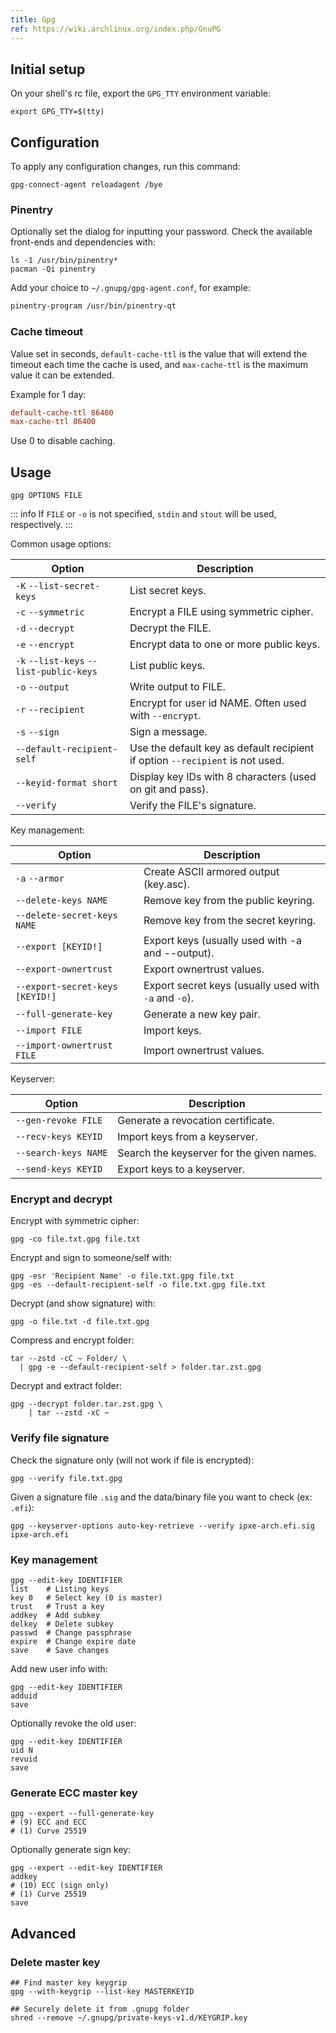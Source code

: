 ```yaml
---
title: Gpg
ref: https://wiki.archlinux.org/index.php/GnuPG
---
```


## Initial setup

On your shell's rc file,
export the `GPG_TTY` environment variable:

```shell
export GPG_TTY=$(tty)
```

## Configuration

To apply any configuration changes,
run this command:

```shell
gpg-connect-agent reloadagent /bye
```

### Pinentry

Optionally set the dialog for inputting your password.
Check the available front-ends and dependencies with:

```shell
ls -1 /usr/bin/pinentry*
pacman -Qi pinentry
```

Add your choice to `~/.gnupg/gpg-agent.conf`, for example:

```txt
pinentry-program /usr/bin/pinentry-qt
```

### Cache timeout

Value set in seconds,
`default-cache-ttl` is the value that will extend the timeout each time the cache is used,
and `max-cache-ttl` is the maximum value it can be extended.

Example for 1 day:

```ini
default-cache-ttl 86400
max-cache-ttl 86400
```

Use 0 to disable caching.

## Usage

```shell
gpg OPTIONS FILE
```

::: info
If `FILE` or `-o` is not specified,
`stdin` and `stout` will be used, respectively.
:::

Common usage options:

| Option | Description |
| --- | --- |
| `-K` `--list-secret-keys` | List secret keys. |
| `-c` `--symmetric` | Encrypt a FILE using symmetric cipher. |
| `-d` `--decrypt` | Decrypt the FILE. |
| `-e` `--encrypt` | Encrypt data to one or more public keys. |
| `-k` `--list-keys` `--list-public-keys` | List public keys. |
| `-o` `--output` | Write output to FILE. |
| `-r` `--recipient` | Encrypt for user id NAME. Often used with `--encrypt`. |
| `-s` `--sign` | Sign a message. |
| `--default-recipient-self` | Use the default key as default recipient if option `--recipient` is not used. |
| `--keyid-format short` | Display key IDs with 8 characters (used on git and pass). |
| `--verify` | Verify the FILE's signature. |

Key management:

| Option | Description |
| --- | --- |
| `-a` `--armor` | Create ASCII armored output (key.asc). |
| `--delete-keys NAME` | Remove key from the public keyring. |
| `--delete-secret-keys NAME` | Remove key from the secret keyring. |
| `--export [KEYID!]` | Export keys (usually used with -a and --output). |
| `--export-ownertrust` | Export ownertrust values. |
| `--export-secret-keys [KEYID!]` | Export secret keys (usually used with `-a` and `-o`). |
| `--full-generate-key` | Generate a new key pair. |
| `--import FILE` | Import keys. |
| `--import-ownertrust FILE` | Import ownertrust values. |

Keyserver:

| Option | Description |
| --- | --- |
| `--gen-revoke FILE` | Generate a revocation certificate. |
| `--recv-keys KEYID` | Import keys from a keyserver. |
| `--search-keys NAME` | Search the keyserver for the given names. |
| `--send-keys KEYID` | Export keys to a keyserver. |

### Encrypt and decrypt

Encrypt with symmetric cipher:

```shell
gpg -co file.txt.gpg file.txt
```

Encrypt and sign to someone/self with:

```shell
gpg -esr 'Recipient Name' -o file.txt.gpg file.txt
gpg -es --default-recipient-self -o file.txt.gpg file.txt
```

Decrypt (and show signature) with:

```shell
gpg -o file.txt -d file.txt.gpg
```

Compress and encrypt folder:

```shell
tar --zstd -cC ~ Folder/ \
  | gpg -e --default-recipient-self > folder.tar.zst.gpg
```

Decrypt and extract folder:

```shell
gpg --decrypt folder.tar.zst.gpg \
    | tar --zstd -xC ~
```

### Verify file signature

Check the signature only (will not work if file is encrypted):

```shell
gpg --verify file.txt.gpg
```

Given a signature file `.sig` and the data/binary file you want to check (ex: `.efi`):

```shell
gpg --keyserver-options auto-key-retrieve --verify ipxe-arch.efi.sig ipxe-arch.efi
```

### Key management

```shell
gpg --edit-key IDENTIFIER
list    # Listing keys
key 0   # Select key (0 is master)
trust   # Trust a key
addkey  # Add subkey
delkey  # Delete subkey
passwd  # Change passphrase
expire  # Change expire date
save    # Save changes
```

Add new user info with:

```shell
gpg --edit-key IDENTIFIER
adduid
save
```

Optionally revoke the old user:

```shell
gpg --edit-key IDENTIFIER
uid N
revuid
save
```

### Generate ECC master key

```shell
gpg --expert --full-generate-key
# (9) ECC and ECC
# (1) Curve 25519
```

Optionally generate sign key:

```shell
gpg --expert --edit-key IDENTIFIER
addkey
# (10) ECC (sign only)
# (1) Curve 25519
save
```

## Advanced

### Delete master key

```shell
## Find master key keygrip
gpg --with-keygrip --list-key MASTERKEYID

## Securely delete it from .gnupg folder
shred --remove ~/.gnupg/private-keys-v1.d/KEYGRIP.key
```
